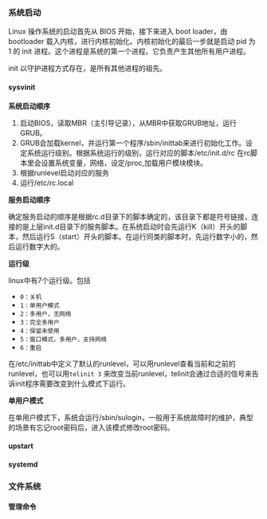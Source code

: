 ### 系统启动

Linux 操作系统的启动首先从 BIOS 开始，接下来进入 boot loader，由 bootloader 载入内核，进行内核初始化。内核初始化的最后一步就是启动 pid 为 1 的 init 进程。这个进程是系统的第一个进程。它负责产生其他所有用户进程。

init 以守护进程方式存在，是所有其他进程的祖先。

#### sysvinit

**系统启动顺序**

1. 启动BIOS，读取MBR（主引导记录），从MBR中获取GRUB地址，运行GRUB。
2. GRUB会加载kernel，并运行第一个程序/sbin/inittab来进行初始化工作。设定系统运行级别。根据系统运行的级别，运行对应的脚本/etc/init.d/rc 在rc脚本里会设置系统变量，网络，设定/proc,加载用户模块模块。
3. 根据runlevel启动对应的服务
4. 运行/etc/rc.local

**服务启动顺序**

确定服务启动的顺序是根据rc.d目录下的脚本确定的，该目录下都是符号链接，连接的是上层init.d目录下的服务脚本。在系统启动时会先运行K（kill）开头的脚本，然后运行S（start）开头的脚本。在运行同类的脚本时，先运行数字小的，然后运行数字大的。

**运行级**

linux中有7个运行级。包括

* `0：关机`
* `1：单用户模式`
* `2：多用户，无网络`
* `3：完全多用户`
* `4：保留未使用`
* `5：窗口模式，多用户，支持网络`
* `6：重启`

在/etc/inittab中定义了默认的runlevel，可以用runlevel查看当前和之前的runlevel，也可以用`telinit 3` 来改变当前runlevel，telinit会通过合适的信号来告诉init程序需要改变到什么模式下运行。

**单用户模式**

在单用户模式下，系统会运行/sbin/sulogin，一般用于系统故障时的维护，典型的场景有忘记root密码后，进入该模式修改root密码。


#### upstart

#### systemd

### 文件系统

#### 管理命令

